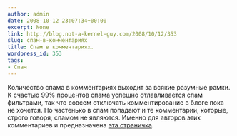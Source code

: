 ```yaml
---
author: admin
date: 2008-10-12 23:07:34+00:00
excerpt: None
link: http://blog.not-a-kernel-guy.com/2008/10/12/353
slug: спам-в-комментариях
title: Спам в комментариях.
wordpress_id: 353
tags:
- Спам
---
```


Количество спама в комментариях выходит за всякие разумные рамки. К счастью 99% процентов спама успешно отлавливается спам фильтрами, так что совсем отключать комментирование в блоге пока не хочется. Но частенько в спам попадают и те комментарии, которые, строго говоря, спамом не являются. Именно для авторов этих комментариев и предназначена [эта страничка](http://blog.not-a-kernel-guy.com/%D1%81%D0%BF%D0%B0%D0%BC-%D0%B2-%D0%BA%D0%BE%D0%BC%D0%BC%D0%B5%D0%BD%D1%82%D0%B0%D1%80%D0%B8%D1%8F%D1%85).
